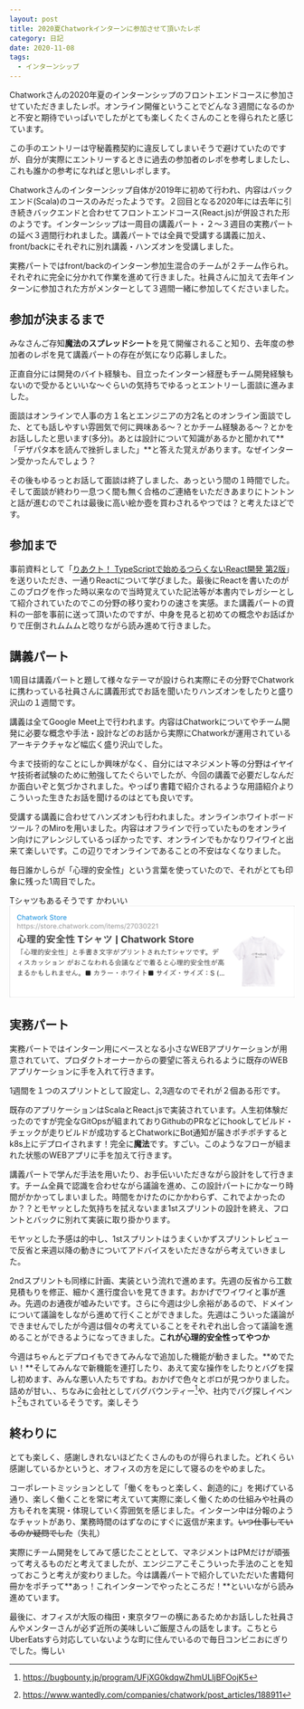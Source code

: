 ```yaml
---
layout: post
title: 2020夏Chatworkインターンに参加させて頂いたレポ
category: 日記
date: 2020-11-08
tags:
  - インターンシップ
---
```


Chatworkさんの2020年夏のインターンシップのフロントエンドコースに参加させていただきましたレポ。オンライン開催ということでどんな３週間になるのかと不安と期待でいっぱいでしたがとても楽しくたくさんのことを得られたと感じています。

この手のエントリーは守秘義務契約に違反してしまいそうで避けていたのですが、自分が実際にエントリーするときに過去の参加者のレポを参考しましたし、これも誰かの参考になればと思いレポします。

Chatworkさんのインターンシップ自体が2019年に初めて行われ、内容はバックエンド(Scala)のコースのみだったようです。２回目となる2020年には去年に引き続きバックエンドと合わせてフロントエンドコース(React.js)が併設された形のようです。インターンシップは一周目の講義パート・２〜３週目の実務パートの延べ３週間行われました。講義パートでは全員で受講する講義に加え、front/backにそれぞれに別れ講義・ハンズオンを受講しました。

実務パートではfront/backのインターン参加生混合のチームが２チーム作られ。それぞれに完全に分かれて作業を進めて行きました。社員さんに加えて去年インターンに参加された方がメンターとして３週間一緒に参加してくださいました。

## 参加が決まるまで

みなさんご存知**魔法のスプレッドシート**を見て開催されること知り、去年度の参加者のレポを見て講義パートの存在が気になり応募しました。

正直自分には開発のバイト経験も、目立ったインターン経歴もチーム開発経験もないので受かるといいな〜ぐらいの気持ちでゆるっとエントリーし面談に進みました。

面談はオンラインで人事の方１名とエンジニアの方2名とのオンライン面談でした、とても話しやすい雰囲気で何に興味ある〜？とかチーム経験ある〜？とかをお話ししたと思います(多分)。あとは設計について知識があるかと聞かれて**「デザパタ本を読んで挫折しました」**と答えた覚えがあります。なぜインターン受かったんでしょう？

その後もゆるっとお話して面談は終了しました、あっという間の１時間でした。そして面談が終わり一息つく間も無く合格のご連絡をいただきあまりにトントンと話が進むのでこれは最後に高い絵か壺を買わされるやつでは？と考えたほどです。

## 参加まで

事前資料として「[りあクト！ TypeScriptで始めるつらくないReact開発 第2版](https://oukayuka.booth.pm/items/1312652)」を送りいただき、一通りReactについて学びました。最後にReactを書いたのがこのブログを作った時以来なので当時覚えていた記法等が本書内でレガシーとして紹介されていたのでこの分野の移り変わりの速さを実感。また講義パートの資料の一部を事前に送って頂いたのですが、中身を見ると初めての概念やお話ばかりで圧倒されムムムと唸りながら読み進めて行きました。

## 講義パート

1周目は講義パートと題して様々なテーマが設けられ実際にその分野でChatworkに携わっている社員さんに講義形式でお話を聞いたりハンズオンをしたりと盛り沢山の１週間です。

講義は全てGoogle Meet上で行われます。内容はChatworkについてやチーム開発に必要な概念や手法・設計などのお話から実際にChatworkが運用されているアーキテクチャなど幅広く盛り沢山でした。

今まで技術的なことにしか興味がなく、自分にはマネジメント等の分野はイヤイヤ技術者試験のために勉強してたぐらいでしたが、今回の講義で必要だしなんだか面白いぞと気づかされました。やっぱり書籍で紹介されるような用語紹介よりこういった生きたお話を聞けるのはとても良いです。

受講する講義に合わせてハンズオンも行われました。オンラインホワイトボードツール？のMiroを用いました。内容はオフラインで行っていたものをオンライン向けにアレンジしているっぽかったです、オンラインでもかなりワイワイと出来て楽しいです。この辺りでオンラインであることの不安はなくなりました。

毎日誰かしらが「心理的安全性」という言葉を使っていたので、それがとても印象に残った1周目でした。

Tシャツもあるそうです かわいい
[![shinriteki.png](shinriteki.png)](https://store.chatwork.com/items/27030221)

## 実務パート

実務パートではインターン用にベースとなる小さなWEBアプリケーションが用意されていて、プロダクトオーナーからの要望に答えられるように既存のWEBアプリケーションに手を入れて行きます。

1週間を１つのスプリントとして設定し、2,3週なのでそれが２個ある形です。

既存のアプリケーションはScalaとReact.jsで実装されています。人生初体験だったのですが完全なGitOpsが組まれておりGithubのPRなどにhookしてビルド・チェックが走りビルドが成功するとChatworkにBot通知が届きポチポチするとk8s上にデプロイされます！完全に**魔法**です。すごい。このようなフローが組まれた状態のWEBアプリに手を加えて行きます。

講義パートで学んだ手法を用いたり、お手伝いいただきながら設計をして行きます。チーム全員で認識を合わせながら議論を進め、この設計パートにかなーり時間がかかってしまいました。時間をかけたのにかかわらず、これでよかったのか？？とモヤッとした気持ちを拭えないまま1stスプリントの設計を終え、フロントとバックに別れて実装に取り掛かります。

モヤッとした予感は的中し、1stスプリントはうまくいかずスプリントレビューで反省と来週以降の動きについてアドバイスをいただきながら考えていきました。

2ndスプリントも同様に計画、実装という流れで進めます。先週の反省から工数見積もりを修正、細かく進行度合いを見てきます。おかげでワイワイと事が進み。先週のお通夜が嘘みたいです。さらに今週は少し余裕があるので、ドメインについて議論をしながら進めて行くことができました。先週はこういった議論ができませんでしたが今週は個々の考えていることをそれぞれ出し合って議論を進めることができるようになってきました。**これが心理的安全性ってやつか**

今週はちゃんとデプロイもできてみんなで追加した機能が動きました。**めでたい！**そしてみんなで新機能を連打したり、あえて変な操作をしたりとバグを探し初めます、みんな悪い人たちですね。おかげで色々とボロが見つかりました。詰めが甘い、、ちなみに会社としてバグバウンティー[^1]や、社内でバグ探しイベント[^2]もされているそうです。楽しそう

[^1]: https://bugbounty.jp/program/UFjXG0kdqwZhmULIjBFOojK5
[^2]: https://www.wantedly.com/companies/chatwork/post_articles/188911

## 終わりに

とても楽しく、感謝しきれないほどたくさんのものが得られました。どれくらい感謝しているかというと、オフィスの方を足にして寝るのをやめました。

コーポレートミッションとして「働くをもっと楽しく、創造的に」を掲げている通り、楽しく働くことを常に考えていて実際に楽しく働くための仕組みや社員の方もそれを実現・体現していく雰囲気を感じました。インターン中は分報のようなチャットがあり、業務時間のはずなのにすぐに返信が来ます。~~いつ仕事しているのか疑問でした~~（失礼）

実際にチーム開発をしてみて感じたこととして、マネジメントはPMだけが頑張って考えるものだと考えてましたが、エンジニアこそこういった手法のことを知っておこうと考えが変わりました。今は講義パートで紹介していただいた書籍何冊かをポチって**あっ！これインターンでやったところだ！**といいながら読み進めています。

最後に、オフィスが大阪の梅田・東京タワーの横にあるためかお話しした社員さんやメンターさんが必ず近所の美味しいご飯屋さんの話をします。こちとらUberEatsすら対応していないような町に住んでいるので毎日コンビニおにぎりでした。悔しい
